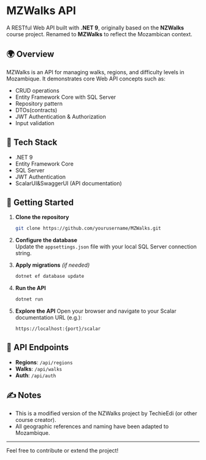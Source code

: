 # MZWalks API

A RESTful Web API built with **.NET 9**, originally based on the **NZWalks** course project. Renamed to **MZWalks** to reflect the Mozambican context.

## 🌍 Overview

MZWalks is an API for managing walks, regions, and difficulty levels in Mozambique. It demonstrates core Web API concepts such as:

- CRUD operations
- Entity Framework Core with SQL Server
- Repository pattern
- DTOs(contracts)
- JWT Authentication & Authorization
- Input validation

## 🔧 Tech Stack

- .NET 9
- Entity Framework Core
- SQL Server
- JWT Authentication
- ScalarUI&SwaggerUI (API documentation)

## 🚀 Getting Started

1. **Clone the repository**

   ```bash
   git clone https://github.com/yourusername/MZWalks.git
   ```

2. **Configure the database**\
   Update the `appsettings.json` file with your local SQL Server connection string.

3. **Apply migrations** *(if needed)*

   ```bash
   dotnet ef database update
   ```

4. **Run the API**

   ```bash
   dotnet run
   ```

5. **Explore the API** Open your browser and navigate to your Scalar documentation URL (e.g.):

   ```
   https://localhost:{port}/scalar
   ```

## 📂 API Endpoints

- **Regions**: `/api/regions`
- **Walks**: `/api/walks`
- **Auth**: `/api/auth`

## ✍️ Notes

- This is a modified version of the NZWalks project by TechieEdi (or other course creator).
- All geographic references and naming have been adapted to Mozambique.

---

Feel free to contribute or extend the project!

